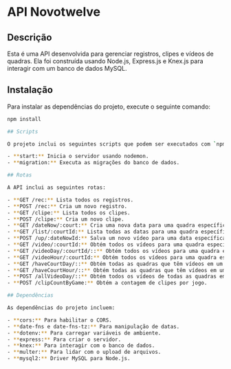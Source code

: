 # API Novotwelve

## Descrição

Esta é uma API desenvolvida para gerenciar registros, clipes e vídeos de quadras. Ela foi construída usando Node.js, Express.js e Knex.js para interagir com um banco de dados MySQL.

## Instalação

Para instalar as dependências do projeto, execute o seguinte comando:

```bash
npm install

## Scripts

O projeto inclui os seguintes scripts que podem ser executados com `npm run <script>`:

- **start:** Inicia o servidor usando nodemon.
- **migration:** Executa as migrações do banco de dados.

## Rotas

A API inclui as seguintes rotas:

- **GET /rec:** Lista todos os registros.
- **POST /rec:** Cria um novo registro.
- **GET /clipe:** Lista todos os clipes.
- **POST /clipe:** Cria um novo clipe.
- **GET /dateNow/:court:** Cria uma nova data para uma quadra específica.
- **GET /list/:courtId:** Lista todas as datas para uma quadra específica.
- **POST /up/:dateNowId:** Salva um novo vídeo para uma data específica.
- **GET /video/:courtId:** Obtém todos os vídeos para uma quadra específica.
- **GET /videoDay/:courtId/::** Obtém todos os vídeos para uma quadra específica em um dia específico.
- **GET /videoHour/:courtId:** Obtém todos os vídeos para uma quadra específica em um dia e hora específicos.
- **GET /haveCourtDay/::** Obtém todas as quadras que têm vídeos em um dia específico.
- **GET /haveCourtHour/::** Obtém todas as quadras que têm vídeos em um dia e hora específicos.
- **POST /allVideoDay/::** Obtém todos os vídeos de todas as quadras em um dia específico.
- **POST /clipCountByGame:** Obtém a contagem de clipes por jogo.

## Dependências

As dependências do projeto incluem:

- **cors:** Para habilitar o CORS.
- **date-fns e date-fns-tz:** Para manipulação de datas.
- **dotenv:** Para carregar variáveis de ambiente.
- **express:** Para criar o servidor.
- **knex:** Para interagir com o banco de dados.
- **multer:** Para lidar com o upload de arquivos.
- **mysql2:** Driver MySQL para Node.js.
